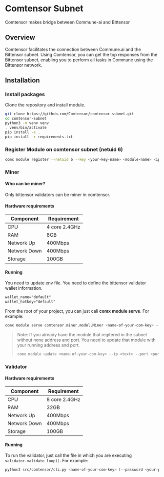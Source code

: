 # Comtensor Subnet

Comtensor makes bridge between Commune-ai and Bittensor

## Overview

Comtensor facilitates the connection between Commune.ai and the Bittensor subnet. Using Comtensor, you can get the top responses from the Bittensor subnet, enabling you to perform all tasks in Commune using the Bittensor network.

## Installation

### Install packages

Clone the repository and install module.
```sh
git clone https://github.com/Comtensor/comtensor-subnet.git
cd comtensor-subnet
python3 -m venv venv
. venv/bin/activate
pip install -e .
pip install -r requirements.txt
```

### Register Module on comtensor subnet (netuid 6)
```sh
comx module register --netuid 6 --key <your-key-name> <module-name> <ip> <port>
```

### Miner

#### Who can be miner?

Only bittensor validators can be miner in comtensor.

#### Hardware requirements

| Component    | Requirement   |
| ------------ | ------------- |
| CPU          | 4 core 2.4GHz |
| RAM          | 8GB           |
| Network Up   | 400Mbps       |
| Network Down | 400Mbps       |
| Storage      | 100GB         |

#### Running

You need to update env file. You need to define the bittensor validator wallet information.
```txt
wallet_name="default"
wallet_hotkey="default"
```

From the root of your project, you can just call **comx module serve**. For example:

```sh
comx module serve comtensor.miner.model.Miner <name-of-your-com-key> --subnets-whitelist 6 --ip <text> --port <number>
```
> Note: If you already have the module that regitered in the subnet without none address and port. You need to update that module with your running address and port.
> ```sh
> comx module update <name-of-your-com-key> --ip <text> --port <port> --netuid 6
> ```

### Validator

#### Hardware requirements

| Component    | Requirement   |
| ------------ | ------------- |
| CPU          | 8 core 2.4GHz |
| RAM          | 32GB          |
| Network Up   | 400Mbps       |
| Network Down | 400Mbps       |
| Storage      | 100GB         |

#### Running

To run the validator, just call the file in which you are executing `validator.validate_loop()`. For example:

```sh
python3 src/comtensor/cli.py <name-of-your-com-key> [--password <your-password>]
```